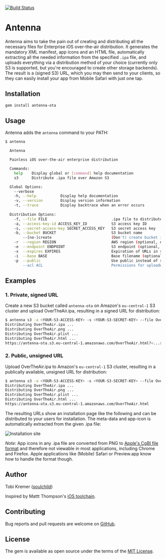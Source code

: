 [![Build Status](https://travis-ci.org/soulchild/antenna.svg?branch=master)](https://travis-ci.org/soulchild/antenna)

# Antenna

Antenna aims to take the pain out of creating and distributing all the necessary files for Enterprise iOS over-the-air distribution. It generates the mandatory XML manifest, app icons and an HTML file, automatically extracting all the needed information from the specified `.ipa` file, and uploads everything via a distribution method of your choice (currently only S3 is supported, but you're encouraged to create other storage backends). The result is a (signed S3) URL, which you may then send to your clients, so they can easily install your app from Mobile Safari with just one tap.

## Installation

```bash
gem install antenna-ota
```

## Usage

Antenna adds the `antenna` command to your PATH:

```bash
$ antenna

  Antenna

  Painless iOS over-the-air enterprise distribution

  Commands:
    help    Display global or [command] help documentation
    s3      Distribute .ipa file over Amazon S3

  Global Options:
    --verbose
    -h, --help           Display help documentation
    -v, --version        Display version information
    -t, --trace          Display backtrace when an error occurs
    
  Distribution Options:
    -f, --file FILE                             .ipa file to distribute
    -a, --access-key-id ACCESS_KEY_ID           S3 access key ID
    -s, --secret-access-key SECRET_ACCESS_KEY   S3 secret access key
    -b, --bucket BUCKET                         S3 bucket name
        --[no-]create                           (Don't) create bucket if it doesn't already exist
    -r  --region REGION                         AWS region (optional, e.g. https://mys3.example.com)
    -e  --endpoint ENDPOINT                     S3 endpoint (optional, e.g. https://mys3.example.com)
    -x  --expires EXPIRES                       Expiration of URLs in seconds (optional, e.g. 86400 = one day, one week max)
    -i  --base BASE                             Base filename (optional, defaults to IPA filename without .ipa extension)
    -p  --public                                Use public instead of signed URLs (you'll might want '--acl public-read' also)
        --acl ACL                               Permissions for uploaded files. Must be one of: private, public-read, public-read-write, authenticated-read, bucket-owner-read, bucket-owner-full-control (optional, defaults to private)

```

## Examples

### 1. Private, signed URL

Create a new S3 bucket called `antenna-ota` on Amazon's `eu-central-1` S3 cluster and upload OverTheAir.ipa, resulting in a signed URL for distribution:

```bash
$ antenna s3 -a <YOUR-S3-ACCESS-KEY> -s <YOUR-S3-SECRET-KEY> --file OverTheAir.ipa --region eu-central-1 --create --bucket antenna-ota
Distributing OverTheAir.ipa ...
Distributing OverTheAir.png ...
Distributing OverTheAir.plist ...
Distributing OverTheAir.html ...
https://antenna-ota.s3.eu-central-1.amazonaws.com/OverTheAir.html?<...signing-parameters...>
```

### 2. Public, unsigned URL

Upload OverTheAir.ipa to Amazon's `eu-central-1` S3 cluster, resulting in a publically available, unsigned URL for distribution:

```bash
$ antenna s3 -a <YOUR-S3-ACCESS-KEY> -s <YOUR-S3-SECRET-KEY> --file OverTheAir.ipa --public --acl public-read --region eu-central-1 --bucket antenna-ota
Distributing OverTheAir.ipa ...
Distributing OverTheAir.png ...
Distributing OverTheAir.plist ...
Distributing OverTheAir.html ...
https://antenna-ota.s3.eu-central-1.amazonaws.com/OverTheAir.html
```

The resulting URLs show an installation page like the following and can be distributed to your users for installation. The meta-data and app-icon is automatically extracted from the given .ipa file:

![Installation site](https://raw.githubusercontent.com/soulchild/antenna/master/assets/example-installation.png)

*Note:* App icons in any .ipa file are converted from PNG to [Apple's CgBI file format](http://iphonedevwiki.net/index.php/CgBI_file_format) and therefore not viewable in most applications, including Chrome and Firefox. Apple applications like (Mobile) Safari or Preview.app know how to handle the format though.

## Author

Tobi Kremer ([soulchild](https://www.github.com/soulchild))

Inspired by Mattt Thompson's [iOS toolchain](https://github.com/nomad).

## Contributing

Bug reports and pull requests are welcome on [GitHub](https://github.com/soulchild/antenna).

## License

The gem is available as open source under the terms of the [MIT License](http://opensource.org/licenses/MIT).
